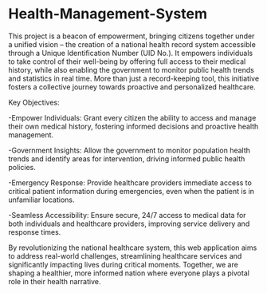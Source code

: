 # Health-Management-System

This project is a beacon of empowerment, bringing citizens together under a unified vision – the creation of a national health record system accessible through a Unique Identification Number (UID No.). It empowers individuals to take control of their well-being by offering full access to their medical history, while also enabling the government to monitor public health trends and statistics in real time. More than just a record-keeping tool, this initiative fosters a collective journey towards proactive and personalized healthcare.

Key Objectives:

-Empower Individuals: Grant every citizen the ability to access and manage their own medical history, fostering informed decisions and proactive health management.

-Government Insights: Allow the government to monitor population health trends and identify areas for intervention, driving informed public health policies.

-Emergency Response: Provide healthcare providers immediate access to critical patient information during emergencies, even when the patient is in unfamiliar locations.

-Seamless Accessibility: Ensure secure, 24/7 access to medical data for both individuals and healthcare providers, improving service delivery and response times.

By revolutionizing the national healthcare system, this web application aims to address real-world challenges, streamlining healthcare services and significantly impacting lives during critical moments. Together, we are shaping a healthier, more informed nation where everyone plays a pivotal role in their health narrative.

